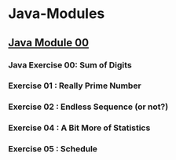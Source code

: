 # Java-Modules

## [Java Module 00](./Subjects/Java_Module_00.pdf)

### Java Exercise 00: Sum of Digits

### Exercise 01 : Really Prime Number

### Exercise 02 : Endless Sequence (or not?)

### Exercise 04 : A Bit More of Statistics

### Exercise 05 : Schedule